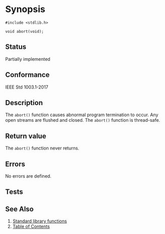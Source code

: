 # Synopsis

`#include <stdlib.h>`

`void abort(void);`

## Status

Partially implemented

## Conformance

IEEE Std 1003.1-2017

## Description

The `abort()` function causes abnormal program termination to occur. Any open streams are flushed and closed. The `abort()` function is thread-safe.

## Return value

The `abort()` function never returns.

## Errors

No errors are defined.

## Tests

## See Also

1. [Standard library functions](../README.md)
2. [Table of Contents](../../../README.md)

